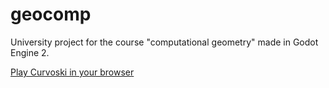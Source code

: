 # geocomp
University project for the course "computational geometry" made in Godot Engine 2.

[Play Curvoski in your browser](http://www.mat.unimi.it/users/alzati/Geometria_Computazionale_98-99/apps/curvoski/applet/index.html)

